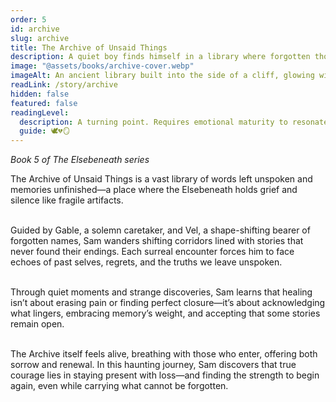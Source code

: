 ```yaml
---
order: 5
id: archive
slug: archive
title: The Archive of Unsaid Things
description: A quiet boy finds himself in a library where forgotten thoughts gather like dust, waiting to be remembered.
image: "@assets/books/archive-cover.webp"
imageAlt: An ancient library built into the side of a cliff, glowing with soft lantern light.
readLink: /story/archive
hidden: false
featured: false
readingLevel:
  description: A turning point. Requires emotional maturity to resonate fully. Best for readers 10+ or adults.
  guide: 🕊️💔🪞
---
```


*Book 5 of The Elsebeneath series*

The Archive of Unsaid Things is a vast library of words left unspoken and memories unfinished—a place where the Elsebeneath holds grief and silence like fragile artifacts.
<br />
<br />

Guided by Gable, a solemn caretaker, and Vel, a shape-shifting bearer of forgotten names, Sam wanders shifting corridors lined with stories that never found their endings. Each surreal encounter forces him to face echoes of past selves, regrets, and the truths we leave unspoken.
<br />
<br />


Through quiet moments and strange discoveries, Sam learns that healing isn’t about erasing pain or finding perfect closure—it’s about acknowledging what lingers, embracing memory’s weight, and accepting that some stories remain open.
<br />
<br />


The Archive itself feels alive, breathing with those who enter, offering both sorrow and renewal. In this haunting journey, Sam discovers that true courage lies in staying present with loss—and finding the strength to begin again, even while carrying what cannot be forgotten.
